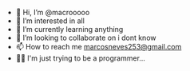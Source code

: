 - 👋 Hi, I’m @macrooooo
- 👀 I’m interested in all
- 🌱 I’m currently learning anything
- 💞️ I’m looking to collaborate on i dont know
- 📫 How to reach me marcosneves253@gmail.com
- 🙅‍♂️ I'm just trying to be a programmer...

<!---
I dont have job, but i'm jobing
-moreira, raffa - 2018
--->
